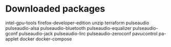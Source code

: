 # Downloaded packages
intel-gpu-tools
firefox-developer-edition
unzip
terraform
pulseaudio
pulseaudio-alsa
pulseaudio-bluetooth
pulseaudio-equalizer
pulseaudio-gconf
pulseaudio-jack
pulseaudio-lirc
pulseaudio-zeroconf
pavucontrol
pa-applet
docker
docker-compose
